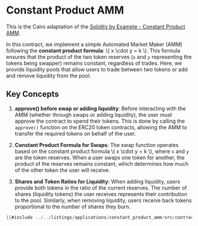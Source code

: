 # Constant Product AMM

This is the Cairo adaptation of the [Solidity by Example - Constant Product AMM](https://solidity-by-example.org/defi/constant-product-amm/).

In this contract, we implement a simple Automated Market Maker (AMM) following
the **constant product formula**: \\( x \cdot y = k \\). This formula ensures
that the product of the two token reserves (`x` and `y` representing the tokens
being swapper) remains constant, regardless of trades. Here, we provide
liquidity pools that allow users to trade between two tokens or add and remove
liquidity from the pool.

## Key Concepts

1. **approve() before swap or adding liquidity**:
   Before interacting with the AMM (whether through swaps or adding liquidity),
   the user must approve the contract to spend their tokens. This is done by
   calling the `approve()` function on the ERC20 token contracts, allowing the
   AMM to transfer the required tokens on behalf of the user.

2. **Constant Product Formula for Swaps**:
   The swap function operates based on the constant product formula \\( x \cdot
   y = k \\), where `x` and `y` are the token reserves. When a user swaps one
   token for another, the product of the reserves remains constant, which
   determines how much of the other token the user will receive.

3. **Shares and Token Ratios for Liquidity**:
   When adding liquidity, users provide both tokens in the ratio of the current
   reserves. The number of shares (liquidity tokens) the user receives
   represents their contribution to the pool. Similarly, when removing
   liquidity, users receive back tokens proportional to the number of shares
   they burn.

```rust
{{#include ../../listings/applications/constant_product_amm/src/contracts.cairo:ConstantProductAmmContract}}
```
